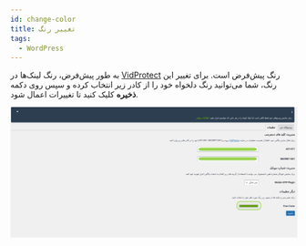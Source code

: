 ```yaml
---
id: change-color
title: تغییر رنگ
tags:
  - WordPress
---
```


به طور پیش‌فرض، رنگ لینک‌ها در [VidProtect](https://vidprotect.ir) رنگ پیش‌فرض است. برای تغییر این رنگ، شما می‌توانید رنگ دلخواه خود را از کادر زیر انتخاب کرده و سپس روی دکمه **ذخیره** کلیک کنید تا تغییرات اعمال شود.

![Image](./img/07.png)
